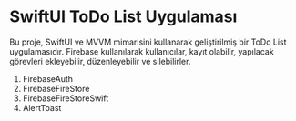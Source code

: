 # SwiftUI ToDo List Uygulaması

Bu proje, SwiftUI ve MVVM mimarisini kullanarak geliştirilmiş bir ToDo List uygulamasıdır. Firebase kullanılarak kullanıcılar, kayıt olabilir, yapılacak görevleri ekleyebilir, düzenleyebilir ve silebilirler.

1. FirebaseAuth
2. FirebaseFireStore
3. FirebaseFireStoreSwift
4. AlertToast

